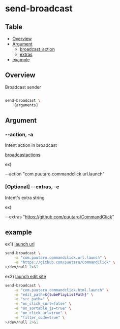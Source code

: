 # send-broadcast

Table
-----------------
* [Overview](#overview)
* [Argument](#argument)
  * [broadcast_action](#broadcast_action)
  * [extras](#extras)
* [example](#example)
  

## Overview

Broadcast sender


```sh.sh

send-broadcast \
	{arguments}
```

## Argument

### --action, -a <a id="broadcast_action"></a>

Intent action in broadcast

[broadcastactions](https://github.com/puutaro/CommandClick/blob/master/md/developer/broadcastActoins.md#broadcastactions)

ex)   

  --action "com.puutaro.commandclick.url.launch"

### [Optional] --extras, -e <a id="extras"></a>

Intent's extra string

ex)  

  --extras "https://github.com/puutaro/CommandClick"


## example

ex1) [launch url](https://github.com/puutaro/CommandClick/blob/master/md/developer/broadcastActoins.md#launch_url)  

```sh.sh
send-broadcast \
	-a "com.puutaro.commandclick.url.launch" \
	-e "https://github.com/puutaro/CommandClick" \
>/dev/null 2>&1

```

ex2) [launch edit site](https://github.com/puutaro/CommandClick/blob/master/md/developer/broadcastActoins.md#launch_edit_site)

```sh.sh
send-broadcast \
	-a "com.puutaro.commandclick.html.launch" \
	-e "edit_path=${tubePlayListPath}" \
	-e "src_path=" \
	-e "on_click_sort=false" \
	-e "on_sortable_js=true" \
	-e "on_click_url=true" \
	-e "filter_code=true" \
>/dev/null 2>&1

```
